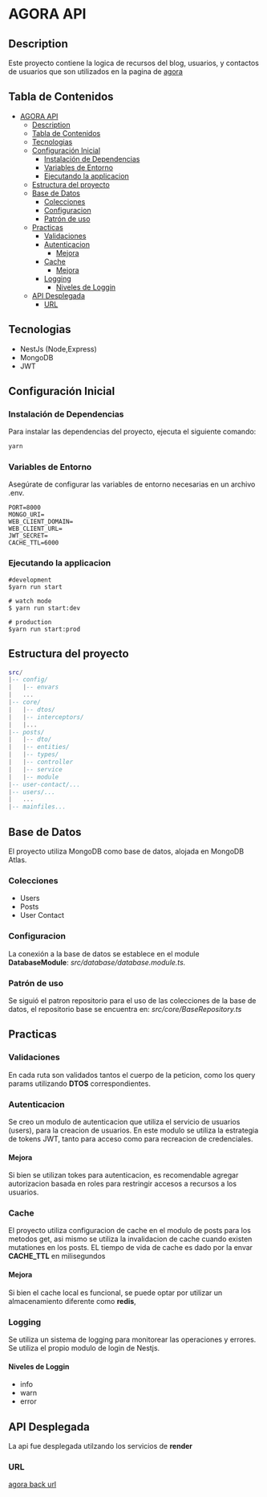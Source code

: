 # AGORA API
## Description
Este proyecto contiene la logica de recursos del blog, usuarios, y contactos de usuarios que son utilizados en la pagina de [agora](https://master--agora-app-test.netlify.app/)

## Tabla de Contenidos
- [AGORA API](#agora-api)
  - [Description](#description)
  - [Tabla de Contenidos](#tabla-de-contenidos)
  - [Tecnologias](#tecnologias)
  - [Configuración Inicial](#configuración-inicial)
    - [Instalación de Dependencias](#instalación-de-dependencias)
    - [Variables de Entorno](#variables-de-entorno)
    - [Ejecutando la applicacion](#ejecutando-la-applicacion)
  - [Estructura del proyecto](#estructura-del-proyecto)
  - [Base de Datos](#base-de-datos)
    - [Colecciones](#colecciones)
    - [Configuracion](#configuracion)
    - [Patrón de uso](#patrón-de-uso)
  - [Practicas](#practicas)
    - [Validaciones](#validaciones)
    - [Autenticacion](#autenticacion)
      - [Mejora](#mejora)
    - [Cache](#cache)
      - [Mejora](#mejora-1)
    - [Logging](#logging)
      - [Niveles de Loggin](#niveles-de-loggin)
  - [API Desplegada](#api-desplegada)
    - [URL](#url)

## Tecnologias
  - NestJs (Node,Express)
  - MongoDB
  - JWT

## Configuración Inicial

### Instalación de Dependencias
Para instalar las dependencias del proyecto, ejecuta el siguiente comando:

```bash
yarn
```

### Variables de Entorno

Asegúrate de configurar las variables de entorno necesarias en un archivo .env.

```
PORT=8000
MONGO_URI=
WEB_CLIENT_DOMAIN=
WEB_CLIENT_URL=
JWT_SECRET=
CACHE_TTL=6000
```

### Ejecutando la applicacion
 ```
#development
$yarn run start

# watch mode
$ yarn run start:dev

# production
$yarn run start:prod

 ```

## Estructura del proyecto

```lua
src/
|-- config/
|   |-- envars
|   ...
|-- core/
|   |-- dtos/
|   |-- interceptors/
|   |...
|-- posts/
|   |-- dto/
|   |-- entities/
|   |-- types/ 
|   |-- controller 
|   |-- service
|   |-- module
|-- user-contact/...
|-- users/...
|   ...
|-- mainfiles...

```

## Base de Datos
El proyecto utiliza MongoDB como base de datos, alojada en MongoDB Atlas.

### Colecciones
 - Users
 - Posts
 - User Contact

### Configuracion
La conexión a la base de datos se establece en el module **DatabaseModule**: *src/database/database.module.ts.*

### Patrón de uso
Se siguió el patron repositorio para el uso de las colecciones de la base de datos, el repositorio base se encuentra en: *src/core/BaseRepository.ts*

## Practicas

### Validaciones
En cada ruta son validados tantos el cuerpo de la peticion, como los query params utilizando **DTOS** correspondientes.

### Autenticacion
Se creo un modulo de autenticacion que utiliza el servicio de usuarios (users), para la creacion de usuarios. En este modulo se utiliza la estrategia de tokens JWT, tanto para acceso como para recreacion de credenciales. 

#### Mejora
Si bien se utilizan tokes para autenticacion, es recomendable agregar autorizacion basada en roles para restringir accesos a recursos a los usuarios.

### Cache
El proyecto utiliza configuracion de cache en el modulo de posts para los metodos get, asi mismo se utiliza la invalidacion de cache cuando existen mutationes en los posts. 
EL tiempo de vida de cache es dado por la envar **CACHE_TTL** en milisegundos

#### Mejora
Si bien el cache local es funcional, se puede optar por utilizar un almacenamiento diferente como **redis**, 

### Logging
Se utiliza un sistema de logging para monitorear las operaciones y errores. Se utiliza el propio modulo de login de Nestjs.

#### Niveles de Loggin
- info
- warn
- error

## API Desplegada
La api fue desplegada utilzando los servicios de **render**

### URL
[agora back url](https://agora-back-test.onrender.com)

